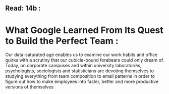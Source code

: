 ## Read: 14b :

# What Google Learned From Its Quest to Build the Perfect Team :

Our data-saturated age enables us to examine our work habits and office quirks with a scrutiny that our cubicle-bound forebears could only dream of. Today, on corporate campuses and within university laboratories, psychologists, sociologists and statisticians are devoting themselves to studying everything from team composition to email patterns in order to figure out how to make employees into faster, better and more productive versions of themselves

